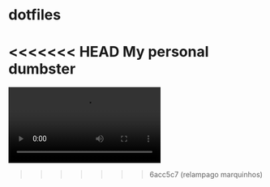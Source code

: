 # dotfiles

<<<<<<< HEAD
My personal dumbster
=======
![](assets/videos/pistoleiro.webm)
>>>>>>> 6acc5c7 (relampago marquinhos)
